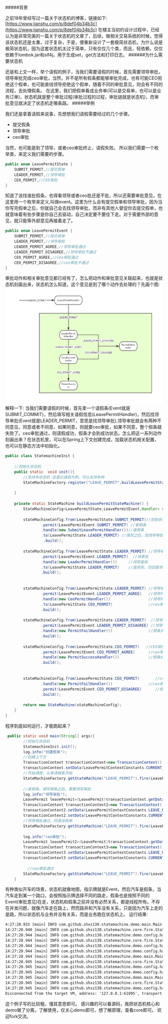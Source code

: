#####背景

之前18年曾经写过一篇关于状态机的博客，链接如下:
 [https://www.jianshu.com/p/8def04b34b3c](https://www.jianshu.com/p/8def04b34b3c)
在楼主当初的设计过程中，已经认为是非常完美的一篇关于状态机的文章了，后续，做相关交易系统的时候，觉得该状态机还是太重，过于复杂，于是，便重新设计了一套极简状态机，为什么说是极简状态机，因为这套状态机太过于简单，只有仅仅几个类，而且，轻依赖，仅仅依赖于lombok.jar和slf4j，用于生成set，get方法和打印日志。
######为什么需要状态机

 还是和上文一样，举个请假的例子，当我们需要请假的时候，首先需要领导审批，领导审批完成ceo审批，当然，并不是所有假条都能够审批完成，也有可能CEO拒绝这个假单，也可能直线领导拒绝这个假单，随着不同的审批意见，则会有不同的流程，去处理假条。
在这里，我们把假单看成业务单(可以是交易单，也可以是业务订单)，状态机就是整个审批过程(审批过程的过程，审批链就是状态机)，而审批意见就决定了状态机走哪条路。
#####举例

我们还是拿着请假来说事，先想想我们请假需要经过的几个步骤。
* 提交假条
* 领导审批
* ceo审批


当然，也可能是到了领导，或者ceo审批终止，请假失败。
所以我们需要一个枚举类，来定义我们需要的步骤。
```java
public enum LeavePermitState {
    SUBMIT_PERMIT,//提交假单
    LEADER_PERMIT,//领导审批
    CEO_PERMIT,//CEO审批
}
```
知道了该找谁批假条，也得看领导或者ceo批还是不批，所以还需要审批意见，在这里用一个枚举来定义,叫做event。这里为什么会有提交假单和领导审批，因为当你写完假单之后，你就自己会去找领导审批，而非有其他人督促你去提交假单，也就意味着有些步骤是你自己去驱动，自己决定要不要往下走。对于需要外部的意见，就只能等外部意见再接着走了。
```java
public enum LeavePermitEvent {
    SUBMIT_PERMIT,//提交假单
    LEADER_PERMIT,//领导审批
    LEADER_PERMIT_AGREE,//领导审批通过
    LEADER_PERMIT_DISAGREE,//领导审批不通过
    CEO_PERMIT_AGREE,//ceo审批通过
    CEO_PERMIT_DISAGREE,//ceo审批不通过
}
```
审批动作和相关审批意见都已经有了，怎么把动作和审批意见关联起来，也就是状态机刻画出来，状态机怎么知道，这个意见是到了哪个动作去处理的？先画个图:
![未命名文件 (15).png](./doc/demo.png)
解释一下:
当我们需要请假的时候，首先拿一个请假条(Event就是SUBMIT_COMMIT)，然后填写相关请假信息(LeavePermitHandler)，然后找领导审批(Event就是LEADER_PERMIT，意思是找领导审批),领导审批就会有两种不同意见，同意或者不同意，如果同意，则就要ceo审批，如果不同意，整个假条就失败了。ceo审批通过，则请假成功，假条才会到成功状态。怎么把这一系列动作刻画出来？在状态机里，可以在Spring上下文创建完成，加载状态机相关配置，也可以在静态方法中初始化。
```java
public class StatemachineInit {

    //初始化状态机
    public static  void init(){
        //支持多状态机 这里以请假为例，可以支持多种
        StateMachineFactory.register("LEAVE_PERMIT",buildLeavePermitStateMachine());

    }

    private static StateMachine buildLeavePermitStateMachine() {
        StateMachineConfig<LeavePermitState,LeavePermitEvent,Handler> stateMachineConfig=new StateMachineConfig();

        stateMachineConfig.from(LeavePermitState.SUBMIT_PERMIT)//初始状态，提交假单
                .permit(LeavePermitEvent.SUBMIT_PERMIT) //拿假条
                .handle(new SubmitLeavePermitHandler())//填假条
                .to(LeavePermitState.LEADER_PERMIT) //填完之后，到领导审批
                 .build();

        stateMachineConfig.from(LeavePermitState.LEADER_PERMIT) //领导审批
                .permit(LeavePermitEvent.LEADER_PERMIT)  //待审批
                .handle(new LeaderPermitHandler())     //领导查阅
                .to(LeavePermitState.LEADER_PERMIT)    //查阅完，仍旧是领导审批状态
                .build();


        stateMachineConfig.from(LeavePermitState.LEADER_PERMIT) //领导审批
                .permit(LeavePermitEvent.LEADER_PERMIT_AGREE)   //领导同意
                .handle(new CeoPermitHandler())                 //领导同意之后CEO审批
                .to(LeavePermitState.CEO_PERMIT)                //ceo审批
                .build();

        stateMachineConfig.from(LeavePermitState.LEADER_PERMIT)  //领导审批
                .permit(LeavePermitEvent.LEADER_PERMIT_DISAGREE) //领导不同意
                .handle(new PermitFailHandler())                //假条失败
                .build();

        stateMachineConfig.from(LeavePermitState.CEO_PERMIT)   //CEO审批
                .permit(LeavePermitEvent.CEO_PERMIT_AGREE)      //ceo审批同意
                .handle(new PermitSuccessHandler())             //假条成功
                .build();


        stateMachineConfig.from(LeavePermitState.CEO_PERMIT)       //ceo审批
                .handle(new PermitFailHandler())                //ceo审批不通过
                .permit(LeavePermitEvent.CEO_PERMIT_DISAGREE)      //假条失败
                .build();

        return new StateMachine(stateMachineConfig);
    }
}
```
程序到底如何运行，才能跑起来？
```java
 public static void main(String[] args){
        //初始化状态机
        StatemachineInit.init();
        log.info("创建假单");
        //创建上下文
        TransactionContext transactionContext=new TransactionContext();
        transactionContext.setData(LeavePermitContextConstants.CURRENT_STATE, LeavePermitState.SUBMIT_PERMIT);
        //开始请假，从拿请假条开始
        StateMachineFactory.getStateMachine("LEAVE_PERMIT").fire(LeavePermitEvent.SUBMIT_PERMIT, transactionContext);

        //拿假条，填写假条之后，需要领导审批
        log.info("领导审批");
        LeavePermit leavePermit=(LeavePermit)transactionContext.getData(LeavePermitContextConstants.LEAVE_PERMIT);
        TransactionContext transactionContext2=new TransactionContext();
        transactionContext2.setData(LeavePermitContextConstants.LEAVE_PERMIT,leavePermit);
        transactionContext2.setData(LeavePermitContextConstants.CURRENT_STATE, LeavePermitState.LEADER_PERMIT);
        //领导审批通过，同意该假单
        StateMachineFactory.getStateMachine("LEAVE_PERMIT").fire(LeavePermitEvent.LEADER_PERMIT_AGREE, transactionContext2);

        log.info("ceo审批");
        LeavePermit leavePermit2=(LeavePermit)transactionContext.getData(LeavePermitContextConstants.LEAVE_PERMIT);
        TransactionContext transactionContext3=new TransactionContext();
        transactionContext3.setData(LeavePermitContextConstants.LEAVE_PERMIT,leavePermit2);
        transactionContext3.setData(LeavePermitContextConstants.CURRENT_STATE, LeavePermitState.CEO_PERMIT);
        
          //ceo审批通过
        StateMachineFactory.getStateMachine("LEAVE_PERMIT").fire(LeavePermitEvent.CEO_PERMIT_AGREE, transactionContext3);
    }
```
有种类似开车的场景，状态机就像地图，指示牌就是Event，然后汽车是假条，当汽车走到某一个路口，会按照指示牌选择不同的路走，假条也是按照不同的Event(审批意见)在走，状态机和假条之前并没有必然关系，都是线程所有。不存在并发问题，就像汽车走在路上，然而路并和汽车没有关系，只是因为汽车上走的是路，所以状态机与业务并没有关系，而是业务跑在状态机上。
运行结果:
```txt
4:27:20.933 [main] INFO com.github.shxz130.statemachine.demo.main.Main - 创建假单
14:27:20.940 [main] INFO com.github.shxz130.statemachine.core.fire.StateMachine - [StateMachine] runing currentState=[SUBMIT_PERMIT], event=[SUBMIT_PERMIT], handle=[SubmitLeavePermitHandler], nextState=[LEADER_PERMIT]
14:27:20.944 [main] INFO com.github.shxz130.statemachine.demo.config.handler.SubmitLeavePermitHandler - [SubmitLeavePermitHandler],permit=[LeavePermit(permitNo=PERMITN, status=INIT)]
14:27:20.944 [main] INFO com.github.shxz130.statemachine.core.fire.StateMachine - [StateMachine] runing currentState=[LEADER_PERMIT], event=[LEADER_PERMIT], handle=[LeaderPermitHandler], nextState=[LEADER_PERMIT]
14:27:20.944 [main] INFO com.github.shxz130.statemachine.demo.config.handler.LeaderPermitHandler - [LeaderPermitHandler],permit=[LeavePermit(permitNo=PERMITN, status=LEADER_PERMIT)]
14:27:20.944 [main] INFO com.github.shxz130.statemachine.demo.config.handler.LeaderPermitHandler - 等待领导审批
14:27:20.944 [main] INFO com.github.shxz130.statemachine.demo.main.Main - 领导审批
14:27:20.945 [main] INFO com.github.shxz130.statemachine.core.fire.StateMachine - [StateMachine] runing currentState=[LEADER_PERMIT], event=[LEADER_PERMIT_AGREE], handle=[CeoPermitHandler], nextState=[CEO_PERMIT]
14:27:20.945 [main] INFO com.github.shxz130.statemachine.demo.config.handler.CeoPermitHandler - [CeoPermitHandler],permit=[LeavePermit(permitNo=PERMITN, status=CEO_PERMIT)]
14:27:20.945 [main] INFO com.github.shxz130.statemachine.demo.config.handler.CeoPermitHandler - 等待ceo审批
14:27:20.945 [main] INFO com.github.shxz130.statemachine.demo.main.Main - 领导审批
14:27:20.945 [main] INFO com.github.shxz130.statemachine.core.fire.StateMachine - [StateMachine] runing currentState=[CEO_PERMIT], event=[CEO_PERMIT_AGREE], handle=[PermitSuccessHandler], nextState=[null]
14:27:20.945 [main] INFO com.github.shxz130.statemachine.demo.config.handler.PermitSuccessHandler - [PermitSuccessHandler],permit=[LeavePermit(permitNo=PERMITN, status=SUCCESS)],审批意见:[{}]
Disconnected from the target VM, address: '127.0.0.1:61095', transport: 'socket'
```
这个例子写的比较粗，懂其意思即可。
感兴趣的可以看源码，我把状态机核心和demo做了分离，了解使用，仅关心demo即可，想了解原理，查看core即可。
欢迎fork交流。
